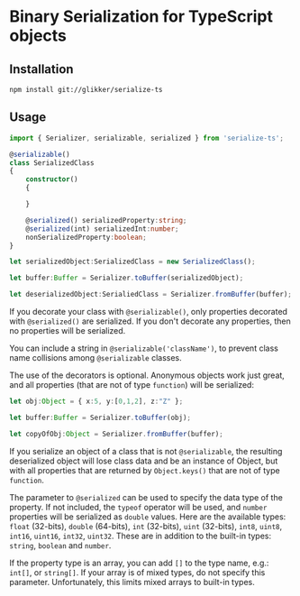 
# Binary Serialization for TypeScript objects

## Installation

`npm install git://glikker/serialize-ts`

## Usage

```TypeScript
import { Serializer, serializable, serialized } from 'serialize-ts';

@serializable()
class SerializedClass
{
	constructor()
	{

	}

	@serialized() serializedProperty:string;
	@serialized(int) serializedInt:number;
	nonSerializedProperty:boolean;
}

let serializedObject:SerializedClass = new SerializedClass();

let buffer:Buffer = Serializer.toBuffer(serializedObject);

let deserializedObject:SerialiedClass = Serializer.fromBuffer(buffer);
```

If you decorate your class with `@serializable()`, only properties decorated
with `@serialized()` are serialized.  If you don't decorate any properties,
then no properties will be serialized.

You can include a string in `@serializable('className')`, to prevent class name
collisions among `@serializable` classes.

The use of the decorators is optional.  Anonymous objects work just great, and
all properties (that are not of type `function`) will be serialized:

```TypeScript
let obj:Object = { x:5, y:[0,1,2], z:"Z" };

let buffer:Buffer = Serializer.toBuffer(obj);

let copyOfObj:Object = Serializer.fromBuffer(buffer);
```

If you serialize an object of a class that is not `@serializable`, the resulting
deserialized object will lose class data and be an instance of Object, but with
all properties that are returned by `Object.keys()` that are not of type `function`.

The parameter to `@serialized` can be used to specify the data type of the property.
If not included, the `typeof` operator will be used, and `number` properties will
be serialized as `double` values.  Here are the available types: `float` (32-bits),
`double` (64-bits), `int` (32-bits), `uint` (32-bits), `int8`, `uint8`, `int16`,
`uint16`, `int32`, `uint32`. These are in addition to the built-in types: `string`,
`boolean` and `number`.

If the property type is an array, you can add `[]` to the type name, e.g.: `int[]`,
or `string[]`.  If your array is of mixed types, do not specify this parameter.
Unfortunately, this limits mixed arrays to built-in types.
